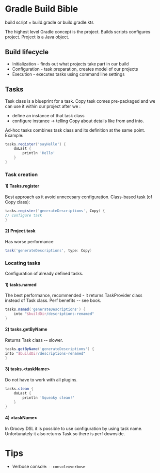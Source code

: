 # Gradle Build Bible

build script = build.gradle or build.gradle.kts

The highest level Gradle concept is the project. Builds scripts configures project. Project is a Java object.

## Build lifecycle

- Initialization - finds out what projects take part in our build
- Configuration - task preparation, creates model of our projects
- Execution - executes tasks using command line settings

## Tasks

Task class is a blueprint for a task. Copy task comes pre-packaged and we can use it within our project after we :
- define an instance of that task class
- configure instance -> telling Copy about details like from and into.

Ad-hoc tasks combines task class and its definition at the same point. Example:

```groovy
tasks.register('sayHello') {
    doLast {
        println 'Hello'
    }
}
```

### Task creation

#### 1) Tasks.register

Best approach as it avoid unnecesary configuration. Class-based task (of Copy class):
```groovy
tasks.register('generateDescriptions', Copy) {
// configure task
}
```

#### 2) Project.task

Has worse performance

```groovy
task('generateDescriptions', type: Copy)
```
### Locating tasks

Configuration of already defined tasks.

#### 1) tasks.named

The best performance, recommended - it returns TaskProvider class instead of Task class. Perf benefits -- see book.

```groovy
tasks.named('generateDescriptions') {
    into "$buildDir/descriptions-renamed"
}
```

#### 2) tasks.getByName

Returns Task class -- slower.

```groovy
tasks.getByName('generateDescriptions') {
into "$buildDir/descriptions-renamed"
}
```

#### 3) tasks.\<taskName>

Do not have to work with all plugins.

```groovy
tasks.clean {
    doLast {
        println 'Squeaky clean!'
    }
}
```

#### 4) \<taskName>

In Groovy DSL it is possible to use configuration by using task name.
Unfortunately it also returns Task so there is perf downside.


# Tips

- Verbose console: `--console=verbose `
